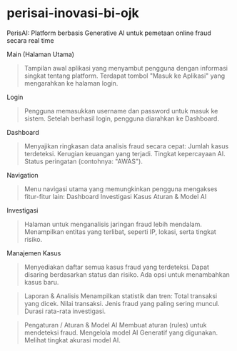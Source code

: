 # perisai-inovasi-bi-ojk

PerisAI: Platform berbasis Generative AI untuk pemetaan online fraud secara real time

Main (Halaman Utama)
> Tampilan awal aplikasi yang menyambut pengguna dengan informasi singkat tentang platform.
Terdapat tombol "Masuk ke Aplikasi" yang mengarahkan ke halaman login.

Login
> Pengguna memasukkan username dan password untuk masuk ke sistem.
Setelah berhasil login, pengguna diarahkan ke Dashboard.

Dashboard
> Menyajikan ringkasan data analisis fraud secara cepat:
Jumlah kasus terdeteksi.
Kerugian keuangan yang terjadi.
Tingkat kepercayaan AI.
Status peringatan (contohnya: "AWAS").

Navigation
> Menu navigasi utama yang memungkinkan pengguna mengakses fitur-fitur lain:
Dashboard
Investigasi
Kasus
Aturan & Model AI

Investigasi
> Halaman untuk menganalisis jaringan fraud lebih mendalam.
Menampilkan entitas yang terlibat, seperti IP, lokasi, serta tingkat risiko.

Manajemen Kasus
> Menyediakan daftar semua kasus fraud yang terdeteksi.
Dapat disaring berdasarkan status dan risiko.
Ada opsi untuk menambahkan kasus baru.

> Laporan & Analisis
Menampilkan statistik dan tren:
Total transaksi yang dicek.
Nilai transaksi.
Jenis fraud yang paling sering muncul.
Durasi rata-rata investigasi.

> Pengaturan / Aturan & Model AI
Membuat aturan (rules) untuk mendeteksi fraud.
Mengelola model AI Generatif yang digunakan.
Melihat tingkat akurasi model AI.
